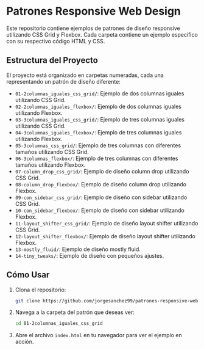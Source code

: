 # Patrones Responsive Web Design


Este repositorio contiene ejemplos de patrones de diseño responsive utilizando CSS Grid y Flexbox. Cada carpeta contiene un ejemplo específico con su respectivo código HTML y CSS.

## Estructura del Proyecto

El proyecto está organizado en carpetas numeradas, cada una representando un patrón de diseño diferente:

- `01-2columnas_iguales_css_grid/`: Ejemplo de dos columnas iguales utilizando CSS Grid.
- `02-2columnas_iguales_flexbox/`: Ejemplo de dos columnas iguales utilizando Flexbox.
- `03-3columnas_iguales_css_grid/`: Ejemplo de tres columnas iguales utilizando CSS Grid.
- `04-3columnas_iguales_flexbox/`: Ejemplo de tres columnas iguales utilizando Flexbox.
- `05-3columnas_css_grid/`: Ejemplo de tres columnas con diferentes tamaños utilizando CSS Grid.
- `06-3columnas_flexbox/`: Ejemplo de tres columnas con diferentes tamaños utilizando Flexbox.
- `07-column_drop_css_grid/`: Ejemplo de diseño column drop utilizando CSS Grid.
- `08-column_drop_flexbox/`: Ejemplo de diseño column drop utilizando Flexbox.
- `09-con_sidebar_css_grid/`: Ejemplo de diseño con sidebar utilizando CSS Grid.
- `10-con_sidebar_flexbox/`: Ejemplo de diseño con sidebar utilizando Flexbox.
- `11-layout_shifter_css_grid/`: Ejemplo de diseño layout shifter utilizando CSS Grid.
- `12-layout_shifter_flexbox/`: Ejemplo de diseño layout shifter utilizando Flexbox.
- `13-mostly_fluid/`: Ejemplo de diseño mostly fluid.
- `14-tiny_tweaks/`: Ejemplo de diseño con pequeños ajustes.

## Cómo Usar

1. Clona el repositorio:
    ```sh
    git clone https://github.com/jorgesanchez99/patrones-responsive-web-design.git
    ```
2. Navega a la carpeta del patrón que deseas ver:
    ```sh
    cd 01-2columnas_iguales_css_grid
    ```
3. Abre el archivo `index.html` en tu navegador para ver el ejemplo en acción.

